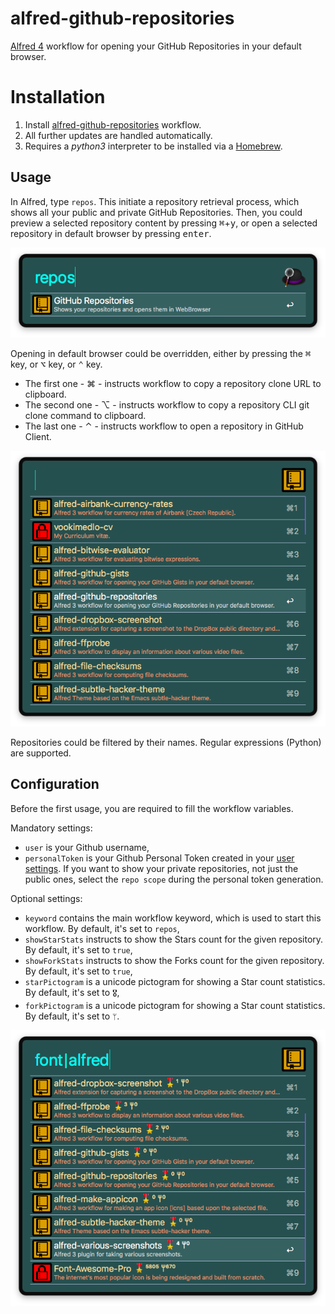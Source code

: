 # alfred-github-repositories
[Alfred 4][1] workflow for opening your GitHub Repositories in your default browser.

# Installation
1) Install [alfred-github-repositories][2] workflow.
2) All further updates are handled automatically.
3) Requires a _python3_ interpreter to be installed via a [Homebrew][4].

## Usage
In Alfred, type `repos`. This initiate a repository retrieval process, which shows all your public and private GitHub Repositories.
Then, you could preview a selected repository content by pressing <kbd>⌘</kbd>+<kbd>y</kbd>, or open a selected repository in default browser by pressing <kbd>enter</kbd>.

![alfred-github-repositories-menu](doc/images/alfred-repos-menu.png?raw=true "")

Opening in default browser could be overridden, either by pressing the <kbd>⌘</kbd> key, or <kbd>⌥</kbd> key, or <kbd>⌃</kbd> key.

- The first one - <key>⌘</key> - instructs workflow to copy a repository clone URL to clipboard.
- The second one - <key>⌥</key> - instructs workflow to copy a repository CLI git clone command to clipboard.
- The last one - <key>⌃</key> - instructs workflow to open a repository in GitHub Client.

![alfred-github-repositories-submenu](doc/images/alfred-repos-submenu.png?raw=true "")

Repositories could be filtered by their names. Regular expressions (Python) are supported.

## Configuration
Before the first usage, you are required to fill the workflow variables.

Mandatory settings:
- `user` is your Github username,
- `personalToken` is your Github Personal Token created in your [user settings][3]. If you want to show your private repositories, not just the public ones, select the `repo scope` during the personal token generation.

Optional settings:
- `keyword` contains the main workflow keyword, which is used to start this workflow. By default, it's set to `repos`,
- `showStarStats` instructs to show the Stars count for the given repository. By default, it's set to `true`,
- `showForkStats` instructs to show the Forks count for the given repository. By default, it's set to `true`,
- `starPictogram` is a unicode pictogram for showing a Star count statistics. By default, it's set to `🎖`,
- `forkPictogram` is a unicode pictogram for showing a Star count statistics. By default, it's set to `ᛘ`. 

![alfred-github-repositories-submenu-stats](doc/images/alfred-repos-submenu-stats.png?raw=true "")

[1]: https://www.alfredapp.com/
[2]: https://github.com/vookimedlo/alfred-github-repositories/releases/latest
[3]: https://github.com/settings/tokens
[4]: https://brew.sh/
